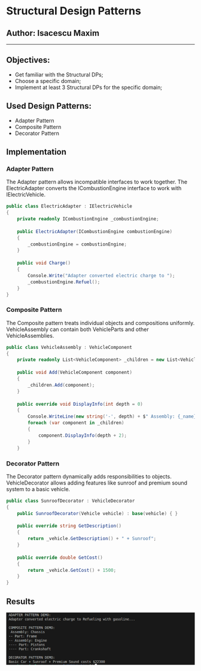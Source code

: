 # Structural Design Patterns
## Author: Isacescu Maxim

---

## Objectives:
- Get familiar with the Structural DPs;
- Choose a specific domain;
- Implement at least 3 Structural DPs for the specific domain;

## Used Design Patterns:
- Adapter Pattern
- Composite Pattern
- Decorator Pattern

## Implementation

### Adapter Pattern
The Adapter pattern allows incompatible interfaces to work together. The ElectricAdapter converts the ICombustionEngine interface to work with IElectricVehicle.

```csharp
public class ElectricAdapter : IElectricVehicle
{
    private readonly ICombustionEngine _combustionEngine;

    public ElectricAdapter(ICombustionEngine combustionEngine)
    {
        _combustionEngine = combustionEngine;
    }

    public void Charge()
    {
        Console.Write("Adapter converted electric charge to ");
        _combustionEngine.Refuel();
    }
}
```

### Composite Pattern
The Composite pattern treats individual objects and compositions uniformly. VehicleAssembly can contain both VehicleParts and other VehicleAssemblies.  

```csharp
public class VehicleAssembly : VehicleComponent
{
    private readonly List<VehicleComponent> _children = new List<VehicleComponent>();
    
    public void Add(VehicleComponent component)
    {
        _children.Add(component);
    }

    public override void DisplayInfo(int depth = 0)
    {
        Console.WriteLine(new string('-', depth) + $" Assembly: {_name}");
        foreach (var component in _children)
        {
            component.DisplayInfo(depth + 2);
        }
    }

```
  

### Decorator Pattern
The Decorator pattern dynamically adds responsibilities to objects. VehicleDecorator allows adding features like sunroof and premium sound system to a basic vehicle.

```csharp
public class SunroofDecorator : VehicleDecorator
{
    public SunroofDecorator(Vehicle vehicle) : base(vehicle) { }

    public override string GetDescription()
    {
        return _vehicle.GetDescription() + " + Sunroof";
    }

    public override double GetCost()
    {
        return _vehicle.GetCost() + 1500;
    }
}
```
  

## Results
<img src="img/result.png">